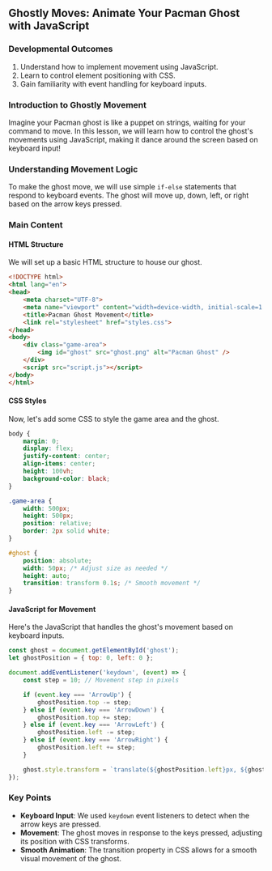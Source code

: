 ## Ghostly Moves: Animate Your Pacman Ghost with JavaScript

### Developmental Outcomes
1. Understand how to implement movement using JavaScript.
2. Learn to control element positioning with CSS.
3. Gain familiarity with event handling for keyboard inputs.

### Introduction to Ghostly Movement
Imagine your Pacman ghost is like a puppet on strings, waiting for your command to move. In this lesson, we will learn how to control the ghost's movements using JavaScript, making it dance around the screen based on keyboard input!

### Understanding Movement Logic
To make the ghost move, we will use simple `if-else` statements that respond to keyboard events. The ghost will move up, down, left, or right based on the arrow keys pressed.

### Main Content

#### HTML Structure
We will set up a basic HTML structure to house our ghost.

```html
<!DOCTYPE html>
<html lang="en">
<head>
    <meta charset="UTF-8">
    <meta name="viewport" content="width=device-width, initial-scale=1.0">
    <title>Pacman Ghost Movement</title>
    <link rel="stylesheet" href="styles.css">
</head>
<body>
    <div class="game-area">
        <img id="ghost" src="ghost.png" alt="Pacman Ghost" />
    </div>
    <script src="script.js"></script>
</body>
</html>
```

#### CSS Styles
Now, let's add some CSS to style the game area and the ghost.

```css
body {
    margin: 0;
    display: flex;
    justify-content: center;
    align-items: center;
    height: 100vh;
    background-color: black;
}

.game-area {
    width: 500px;
    height: 500px;
    position: relative;
    border: 2px solid white;
}

#ghost {
    position: absolute;
    width: 50px; /* Adjust size as needed */
    height: auto;
    transition: transform 0.1s; /* Smooth movement */
}
```

#### JavaScript for Movement
Here's the JavaScript that handles the ghost's movement based on keyboard inputs.

```javascript
const ghost = document.getElementById('ghost');
let ghostPosition = { top: 0, left: 0 };

document.addEventListener('keydown', (event) => {
    const step = 10; // Movement step in pixels

    if (event.key === 'ArrowUp') {
        ghostPosition.top -= step;
    } else if (event.key === 'ArrowDown') {
        ghostPosition.top += step;
    } else if (event.key === 'ArrowLeft') {
        ghostPosition.left -= step;
    } else if (event.key === 'ArrowRight') {
        ghostPosition.left += step;
    }

    ghost.style.transform = `translate(${ghostPosition.left}px, ${ghostPosition.top}px)`;
});
```

### Key Points
- **Keyboard Input**: We used `keydown` event listeners to detect when the arrow keys are pressed.
- **Movement**: The ghost moves in response to the keys pressed, adjusting its position with CSS transforms.
- **Smooth Animation**: The transition property in CSS allows for a smooth visual movement of the ghost.
